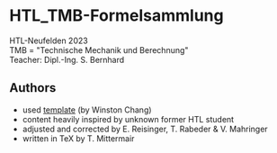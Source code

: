# HTL_TMB-Formelsammlung
HTL-Neufelden 2023  
TMB = "Technische Mechanik und Berechnung"  
Teacher: Dipl.-Ing. S. Bernhard

## Authors
- used [template](https://github.com/wch/latexsheet) (by Winston Chang)
- content heavily inspired by unknown former HTL student
- adjusted and corrected by E. Reisinger, T. Rabeder & V. Mahringer
- written in TeX by T. Mittermair
